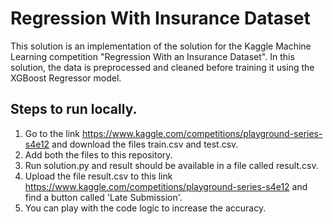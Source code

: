 # Regression With Insurance Dataset

This solution is an implementation of the solution for the Kaggle Machine Learning competition "Regression With an Insurance Dataset". In this solution, the data is preprocessed and cleaned before training it using the XGBoost Regressor model.

## Steps to run locally.

1. Go to the link https://www.kaggle.com/competitions/playground-series-s4e12 and download the files train.csv and test.csv.
2. Add both the files to this repository.
3. Run solution.py and result should be available in a file called result.csv.
4. Upload the file result.csv to this link https://www.kaggle.com/competitions/playground-series-s4e12 and find a button called 'Late Submission'.
5. You can play with the code logic to increase the accuracy.
